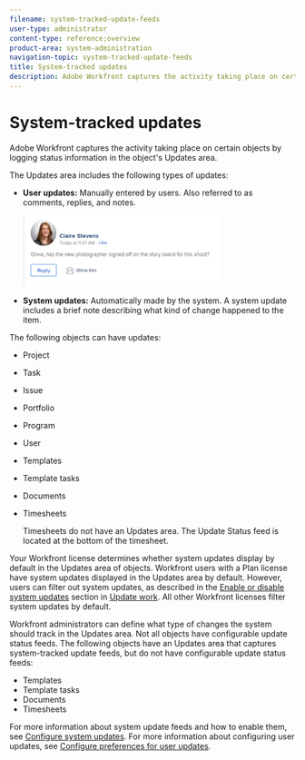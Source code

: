 ```yaml
---
filename: system-tracked-update-feeds
user-type: administrator
content-type: reference;overview
product-area: system-administration
navigation-topic: system-tracked-update-feeds
title: System-tracked updates
description: Adobe Workfront captures the activity taking place on certain objects by logging status information in the object's Updates area.
---
```


# System-tracked updates

Adobe Workfront captures the activity taking place on certain objects by logging status information in the object's Updates area.

The Updates area includes the following types of updates:

* **User updates:** Manually entered by users. Also referred to as comments, replies, and notes.

  ![](assets/updates-qs-350x125.png)

* **System updates:** Automatically made by the system. A system update includes a brief note describing what kind of change happened to the item. 

  <!--
  <MadCap:conditionalText data-mc-conditions="QuicksilverOrClassic.Draft mode">
  Timestamps for system updates are based on your operating system's timezone.
  </MadCap:conditionalText>
  -->

The following objects can have updates:

* Project
* Task
* Issue
* Portfolio
* Program
* User
* Templates
* Template tasks
* Documents
* Timesheets

  Timesheets do not have an Updates area. The Update Status feed is located at the bottom of the timesheet.

Your Workfront license determines whether system updates display by default in the Updates area of objects. Workfront users with a Plan license have system updates displayed in the Updates area by default. However, users can filter out system updates, as described in the [Enable or disable system updates](../../../workfront-basics/updating-work-items-and-viewing-updates/update-work.md#enable) section in [Update work](../../../workfront-basics/updating-work-items-and-viewing-updates/update-work.md). All other Workfront licenses filter system updates by default.

Workfront administrators can define what type of changes the system should track in the Updates area. Not all objects have configurable update status feeds. The following objects have an Updates area that captures system-tracked update feeds, but do not have configurable update status feeds:

* Templates
* Template tasks
* Documents
* Timesheets

For more information about system update feeds and how to enable them, see [Configure system updates](../../../administration-and-setup/set-up-workfront/system-tracked-update-feeds/configure-system-updates.md). For more information about configuring user updates, see [Configure preferences for user updates](../../../administration-and-setup/set-up-workfront/system-tracked-update-feeds/configure-preferences-user-updates.md).
